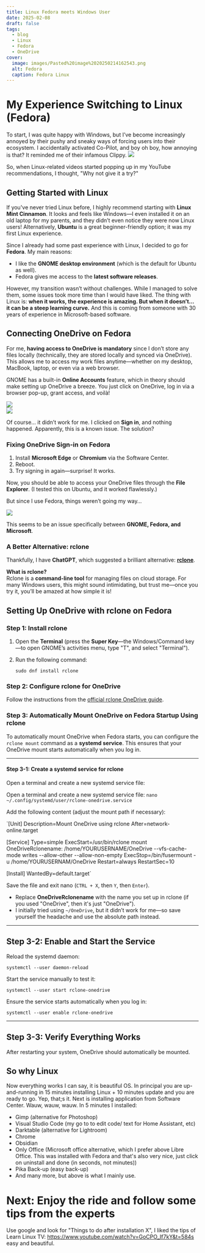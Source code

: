 ```yaml
---
title: Linux Fedora meets Windows User
date: 2025-02-08
draft: false
tags:
  - blog
  - Linux
  - Fedora
  - OneDrive
cover:
  image: images/Pasted%20image%2020250214162543.png
  alt: Fedora
  caption: Fedora Linux
---
```

# My Experience Switching to Linux (Fedora)
To start, I was quite happy with Windows, but I’ve become increasingly annoyed by their pushy and sneaky ways of forcing users into their ecosystem. I accidentally activated Co-Pilot, and boy oh boy, how annoying is that? It reminded me of their infamous Clippy.
![](attachments/Pasted%20image%2020250214144748.png)

So, when Linux-related videos started popping up in my YouTube recommendations, I thought, "Why not give it a try?"

## Getting Started with Linux

If you've never tried Linux before, I highly recommend starting with **Linux Mint Cinnamon**. It looks and feels like Windows—I even installed it on an old laptop for my parents, and they didn’t even notice they were now Linux users! Alternatively, **Ubuntu** is a great beginner-friendly option; it was my first Linux experience.

Since I already had some past experience with Linux, I decided to go for **Fedora**. My main reasons:

- I like the **GNOME desktop environment** (which is the default for Ubuntu as well).
- Fedora gives me access to the **latest software releases**.

However, my transition wasn’t without challenges. While I managed to solve them, some issues took more time than I would have liked. The thing with Linux is: **when it works, the experience is amazing. But when it doesn’t… it can be a steep learning curve.** And this is coming from someone with 30 years of experience in Microsoft-based software.

## **Connecting OneDrive on Fedora**

For me, **having access to OneDrive is mandatory** since I don’t store any files locally (technically, they are stored locally and synced via OneDrive). This allows me to access my work files anytime—whether on my desktop, MacBook, laptop, or even via a web browser.

GNOME has a built-in **Online Accounts** feature, which in theory should make setting up OneDrive a breeze. You just click on OneDrive, log in via a browser pop-up, grant access, and voilà!

![](attachments/Pasted%20image%2020250214150041.png)  
![](attachments/Pasted%20image%2020250214151512.png)

Of course… it didn’t work for me. I clicked on **Sign in**, and nothing happened. Apparently, this is a known issue. The solution?

### **Fixing OneDrive Sign-in on Fedora**

1. Install **Microsoft Edge** or **Chromium** via the Software Center.
2. Reboot.
3. Try signing in again—surprise! It works.

Now, you should be able to access your OneDrive files through the **File Explorer**. (I tested this on Ubuntu, and it worked flawlessly.)

But since I use Fedora, things weren’t going my way…

![](attachments/Pasted%20image%2020250214152140.png)


This seems to be an issue specifically between **GNOME, Fedora, and Microsoft**.

### **A Better Alternative: rclone**

Thankfully, I have **ChatGPT**, which suggested a brilliant alternative: [**rclone**](https://rclone.org/).

**What is rclone?**  
Rclone is a **command-line tool** for managing files on cloud storage. For many Windows users, this might sound intimidating, but trust me—once you try it, you’ll be amazed at how simple it is!
## **Setting Up OneDrive with rclone on Fedora**

### **Step 1: Install rclone**

1. Open the **Terminal** (press the **Super Key**—the Windows/Command key—to open GNOME’s activities menu, type "T", and select "Terminal").

2. Run the following command:

    `sudo dnf install rclone`

### **Step 2: Configure rclone for OneDrive**

Follow the instructions from the [official rclone OneDrive guide](https://rclone.org/onedrive/).


### Step 3: Automatically Mount OneDrive on Fedora Startup Using rclone

To automatically mount OneDrive when Fedora starts, you can configure the `rclone mount` command as a **systemd service**. This ensures that your OneDrive mount starts automatically when you log in.

---
#### **Step 3-1: Create a systemd service for rclone**  
Open a terminal and create a new systemd service file:

Open a terminal and create a new systemd service file:
`nano ~/.config/systemd/user/rclone-onedrive.service`

Add the following content (adjust the mount path if necessary):

`[Unit] 
Description=Mount OneDrive using rclone 
After=network-online.target

[Service] 
Type=simple 
ExecStart=/usr/bin/rclone mount OneDriveRclonename: /home/YOURUSERNAME/OneDrive --vfs-cache-mode writes --allow-other --allow-non-empty
ExecStop=/bin/fusermount -u /home/YOURUSERNAM/OneDrive Restart=always RestartSec=10  

[Install] WantedBy=default.target`

Save the file and exit nano (`CTRL + X`, then `Y`, then `Enter`). 

- Replace **OneDriveRclonename** with the name you set up in rclone (if you used "OneDrive", then it's just "OneDrive").
- I initially tried using `~/OneDrive`, but it didn’t work for me—so save yourself the headache and use the absolute path instead.

---

## **Step 3-2: Enable and Start the Service**

Reload the systemd daemon:

`systemctl --user daemon-reload`

Start the service manually to test it:

`systemctl --user start rclone-onedrive`

Ensure the service starts automatically when you log in:

`systemctl --user enable rclone-onedrive`

---

## **Step 3-3: Verify Everything Works**

After restarting your system, OneDrive should automatically be mounted. 

## So why Linux
Now everything works I can say, it is beautiful OS. In principal you are up-and-running in 15 minutes installing Linux + 10 minutes update and you are ready to go. Yep, that;s it. Next is installing application from Software Center. Wauw, wauw, wauw. In 5 minutes I installed:
- Gimp (alternative for Photoshop)
- Visual Studio Code (my go to to edit code/ text for Home Assistant, etc)
- Darktable (alternative for Lightroom)
- Chrome
- Obsidian
- Only Office (Microsoft office alternative, which I prefer above Libre Office. This was installed with Fedora and that's also very nice, just click on uninstall and done (in seconds, not minutes))
- Pika Back-up (easy back-up)
- And many more, but above is what I mainly use. 

# Next: Enjoy the ride and follow some tips from the experts
Use google and look for "Things to do after installation X", I liked the tips of Learn Linux TV: https://www.youtube.com/watch?v=GoCPO_If7kY&t=584s easy and beautiful. 

